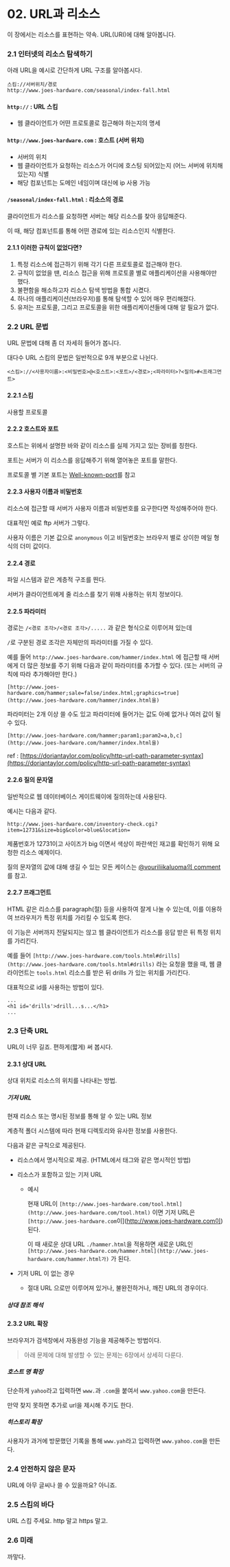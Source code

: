 # 02. URL과 리소스

이 장에서는 리소스를 표현하는 약속. URL(URI)에 대해 알아봅니다.

### 2.1 인터넷의 리소스 탐색하기

아래 URL을 예시로 간단하게 URL 구조를 알아봅시다.

    스킴://서버위치/경로
    http://www.joes-hardware.com/seasonal/index-fall.html

#### `http://` : URL 스킴

* 웹 클라이언트가 어떤 프로토콜로 접근해야 하는지의 명세

#### `http://www.joes-hardware.com` : 호스트 (서버 위치)

* 서버의 위치
* 웹 클라이언트가 요청하는 리소스가 어디에 호스팅 되어있는지 (어느 서버에 위치해 있는지) 식별
* 해당 컴포넌트는 도메인 네임이며 대신에 ip 사용 가능

#### `/seasonal/index-fall.html` : 리소스의 경로

클라이언트가 리소스를 요청하면 서버는 해당 리소스를 찾아 응답해준다.

이 때, 해당 컴포넌트를 통해 어떤 경로에 있는 리소스인지 식별한다.

#### 2.1.1 이러한 규칙이 없었다면?

1. 특정 리소스에 접근하기 위해 각기 다른 프로토콜로 접근해야 한다.
2. 규칙이 없었을 땐, 리소스 접근을 위해 프로토콜 별로 애플리케이션을 사용해야만 했다.
3. 불편함을 해소하고자 리소스 탐색 방법을 통합 시켰다.
4. 하나의 애플리케이션(브라우저)를 통해 탐색할 수 있어 매우 편리해졌다.
5. 유저는 프로토콜, 그리고 프로토콜을 위한 애플리케이션들에 대해 알 필요가 없다.

### 2.2 URL 문법

URL 문법에 대해 좀 더 자세히 들어가 봅니다.

대다수 URL 스킴의 문법은 일반적으로 9개 부분으로 나뉜다.

    <스킴>://<사용자이름>:<비밀번호>@<호스트>:<포트>/<경로>;<파라미터>?<질의>#<프래그먼트>

#### 2.2.1 스킴

사용할 프로토콜

#### 2.2.2 호스트와 포트

호스트는 위에서 설명한 바와 같이 리소스를 실제 가지고 있는 장비를 칭한다.

포트는 서버가 이 리소스를 응답해주기 위해 열어놓은 포트를 말한다.

프로토콜 별 기본 포트는 [Well-known-port](https://en.wikipedia.org/wiki/List_of_TCP_and_UDP_port_numbers#Well-known_ports)를 참고

#### 2.2.3 사용자 이름과 비밀번호

리소스에 접근할 때 서버가 사용자 이름과 비밀번호를 요구한다면 작성해주어야 한다.

대표적인 예로 ftp 서버가 그렇다.

사용자 이름은 기본 값으로 `anonymous` 이고 비밀번호는 브라우저 별로 상이한 메일 형식의 더미 값이다.

#### 2.2.4 경로

파일 시스템과 같은 계층적 구조를 띈다.

서버가 클라이언트에게 줄 리소스를 찾기 위해 사용하는 위치 정보이다.

#### 2.2.5 파라미터

경로는 `/<경로 조각>/<경로 조각>/.....` 과 같은 형식으로 이루어져 있는데

`/`로 구분된 경로 조각은 자체만의 파라미터를 가질 수 있다.

예를 들어 `http://www.joes-hardware.com/hammer/index.html` 에 접근할 때 서버에게 더 많은 정보를 주기 위해 다음과 같이 파라미터를 추가할 수 있다. (또는 서버의 규칙에 따라 추가해야만 한다.)

`[http://www.joes-hardware.com/hammer;sale=false/index.html;graphics=true](http://www.joes-hardware.com/hammer/index.html을)`

파라미터는 2개 이상 쓸 수도 있고 파라미터에 들어가는 값도 아예 없거나 여러 값이 될 수 있다.

`[http://www.joes-hardware.com/hammer;param1;param2=a,b,c](http://www.joes-hardware.com/hammer/index.html을)`

ref : [https://doriantaylor.com/policy/http-url-path-parameter-syntax](https://doriantaylor.com/policy/http-url-path-parameter-syntax)

#### 2.2.6 질의 문자열

일반적으로 웹 데이터베이스 게이트웨이에 질의하는데 사용된다.

예시는 다음과 같다.

`http://www.joes-hardware.com/inventory-check.cgi?item=12731&size=big&color=blue&location=`

제품번호가 12731이고 사이즈가 big 이면서 색상이 파란색인 재고를 확인하기 위해 요청한 리소스 예제이다.

질의 문자열의 값에 대해 생길 수 있는 모든 케이스는 [@vouriliikaluoma의 comment](https://github.com/axios/axios/issues/1139#issuecomment-459728126)를 참고.

#### 2.2.7 프래그먼트

HTML 같은 리소스를 paragraph(절) 등을 사용하여 잘게 나눌 수 있는데, 이를 이용하여 브라우저가 특정 위치를 가리킬 수 있도록 한다.

이 기능은 서버까지 전달되지는 않고 웹 클라이언트가 리소스를 응답 받은 뒤 특정 위치를 가리킨다.

예를 들어 `[http://www.joes-hardware.com/tools.html#drills](http://www.joes-hardware.com/tools.html#drills)` 라는 요청을 했을 때, 웹 클라이언트는 `tools.html` 리소스를 받은 뒤 drills 가 있는 위치를 가리킨다.

대표적으로 id를 사용하는 방법이 있다.

    ...
    <h1 id='drills'>drill...s...</h1>
    ...

### 2.3 단축 URL

URL이 너무 길죠. 편하게(짧게) 써 봅시다.

#### 2.3.1 상대 URL

상대 위치로 리소스의 위치를 나타내는 방법.

##### 기저 URL

현재 리소스 또는 명시된 정보를 통해 알 수 있는 URL 정보

계층적 폴더 시스템에 따라 현재 디렉토리와 유사한 정보를 사용한다.

다음과 같은 규칙으로 제공된다.

- 리소스에서 명시적으로 제공. (HTML에서 <BASE> 태그와 같은 명시적인 방법)
- 리소스가 포함하고 있는 기저 URL
    - 예시

        현재 URL이 `[http://www.joes-hardware.com/tool.html](http://www.joes-hardware.com/tool.html)` 이면 기저 URL은 `[http://www.joes-hardware.com`이](http://www.joes-hardware.com이) 된다.

        이 때 새로운 상대 URL `./hammer.html`을 적용하면 새로운 URL인 `[http://www.joes-hardware.com/hammer.html](http://www.joes-hardware.com/hammer.html가)` 가 된다.

- 기저 URL 이 없는 경우
    - 절대 URL 으로만 이루어져 있거나, 불완전하거나, 깨진 URL의 경우이다.

##### 상대 참조 해석

[](https://www.notion.so/80c61d24e9f7414a8b480a23bcd965b4#d9b683ef8f354db2a1b986cfb409d5cd)

#### 2.3.2 URL 확장

브라우저가 검색창에서 자동완성 기능을 제공해주는 방법이다.

> 아래 문제에 대해 발생할 수 있는 문제는 6장에서 상세히 다룬다.

##### 호스트 명 확장

단순하게 `yahoo`라고 입력하면 `www.`과 `.com`을 붙여서 `www.yahoo.com`을 만든다.

만약 찾지 못하면 추가로 url을 제시해 주기도 한다.

##### 히스토리 확장

사용자가 과거에 방문했던 기록을 통해 `www.yah`라고 입력하면 `www.yahoo.com`을 만든다.

### 2.4 안전하지 않은 문자

URL에 아무 글씨나 쓸 수 있을까요? 아니죠.

### 2.5 스킴의 바다

URL 스킴 주세요. http 말고 https 말고.

### 2.6 미래

까맣다.
